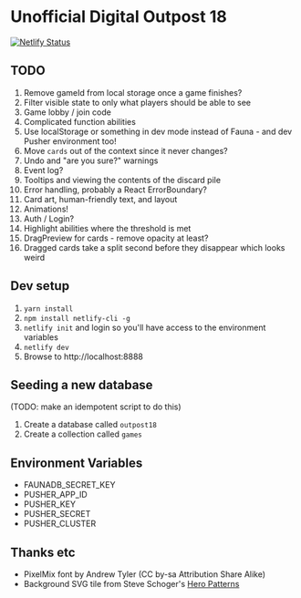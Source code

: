 # Unofficial Digital Outpost 18

[![Netlify Status](https://api.netlify.com/api/v1/badges/7ca17db6-f3f8-492f-ba65-403d810ab3c2/deploy-status)](https://app.netlify.com/sites/outpost18/deploys)

## TODO

1. Remove gameId from local storage once a game finishes?
1. Filter visible state to only what players should be able to see
1. Game lobby / join code
1. Complicated function abilities
1. Use localStorage or something in dev mode instead of Fauna - and dev Pusher environment too!
1. Move `cards` out of the context since it never changes?
1. Undo and "are you sure?" warnings
1. Event log?
1. Tooltips and viewing the contents of the discard pile
1. Error handling, probably a React ErrorBoundary?
1. Card art, human-friendly text, and layout
1. Animations!
1. Auth / Login?
1. Highlight abilities where the threshold is met
1. DragPreview for cards - remove opacity at least?
1. Dragged cards take a split second before they disappear which looks weird

## Dev setup

1. `yarn install`
1. `npm install netlify-cli -g`
1. `netlify init` and login so you'll have access to the environment variables
1. `netlify dev`
1. Browse to http://localhost:8888

## Seeding a new database

(TODO: make an idempotent script to do this)

1. Create a database called `outpost18`
1. Create a collection called `games`

## Environment Variables

* FAUNADB_SECRET_KEY
* PUSHER_APP_ID
* PUSHER_KEY
* PUSHER_SECRET
* PUSHER_CLUSTER

## Thanks etc

* PixelMix font by Andrew Tyler (CC by-sa Attribution Share Alike)
* Background SVG tile from Steve Schoger's [Hero Patterns](https://www.heropatterns.com/)
